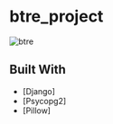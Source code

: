 # btre_project

![btre](https://user-images.githubusercontent.com/12695598/48986064-e0dcfc00-f0f6-11e8-8441-77fcadd4b4a3.png)

## Built With
* [Django]
* [Psycopg2]
* [Pillow]
